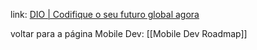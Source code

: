 
link: [DIO | Codifique o seu futuro global agora](https://web.dio.me/track/formacao-android-developer)

voltar para a página Mobile Dev: [[Mobile Dev Roadmap]]